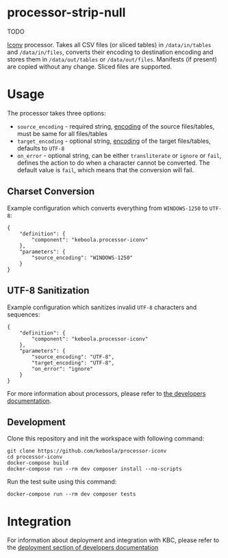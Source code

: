 # processor-strip-null

TODO


[Iconv](http://php.net/manual/en/function.iconv.php) processor. Takes all CSV files (or sliced tables) in `/data/in/tables` and `/data/in/files`, converts their encoding to destination encoding and stores them in `/data/out/tables` or `/data/out/files`. Manifests (if present) are copied without any change. Sliced files are supported.

# Usage
The processor takes three options:

- `source_encoding` - required string, [encoding](https://gist.github.com/hakre/4188459) of the source files/tables, must be same for all files/tables
- `target_encoding` - optional string, [encoding](https://gist.github.com/hakre/4188459) of the target files/tables, defaults to `UTF-8`
- `on_error` - optional string, can be either `transliterate` or `ignore` or `fail`, defines the action to do when a character cannot be converted. The default value is `fail`, which means that the conversion will fail.

## Charset Conversion

Example configuration which converts everything from `WINDOWS-1250` to `UTF-8`:

```
{
    "definition": {
        "component": "keboola.processor-iconv"
    },
    "parameters": {
        "source_encoding": "WINDOWS-1250"
    }
}
```

## UTF-8 Sanitization

Example configuration which sanitizes invalid `UTF-8` characters and sequences:

```
{
    "definition": {
        "component": "keboola.processor-iconv"
    },
    "parameters": {
        "source_encoding": "UTF-8",
        "target_encoding": "UTF-8",
        "on_error": "ignore"
    }
}
```

For more information about processors, please refer to [the developers documentation](https://developers.keboola.com/extend/component/processors/).

## Development

Clone this repository and init the workspace with following command:

```
git clone https://github.com/keboola/processor-iconv
cd processor-iconv
docker-compose build
docker-compose run --rm dev composer install --no-scripts
```

Run the test suite using this command:

```
docker-compose run --rm dev composer tests
```

# Integration

For information about deployment and integration with KBC, please refer to the [deployment section of developers documentation](https://developers.keboola.com/extend/component/deployment/)
